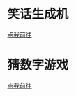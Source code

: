 <!DOCTYPE html>
  <html>
  <head>
      <meta charset="UTF-8">
      <title>多bug的啸天犬的js学习成果-导航</title>
  </head>
  <body>
  
  <h1>笑话生成机</h1>
  <a href = "./joke_generator(笑话生成机)/index.html">
  <p>点我前往</p>
  </a>

  <h1>猜数字游戏</h1>
  <a href = "./number_game(猜数字游戏)/number_game.html">
  <p>点我前往</p>
  </a>
  </body>
</html>
